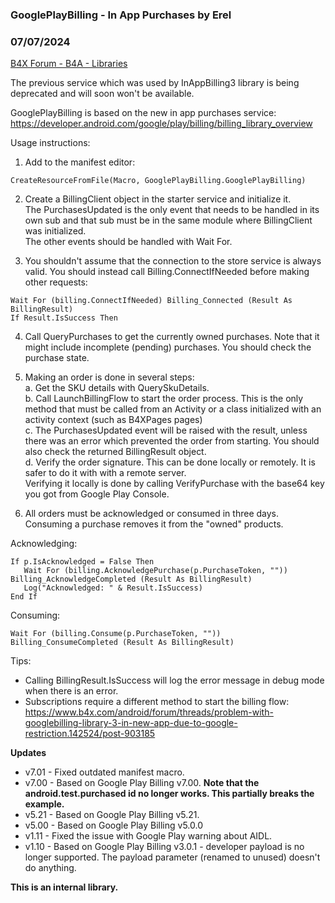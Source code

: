 ### GooglePlayBilling - In App Purchases by Erel
### 07/07/2024
[B4X Forum - B4A - Libraries](https://www.b4x.com/android/forum/threads/109945/)

The previous service which was used by InAppBilling3 library is being deprecated and will soon won't be available.  
  
GooglePlayBilling is based on the new in app purchases service: <https://developer.android.com/google/play/billing/billing_library_overview>  
  
Usage instructions:  
1. Add to the manifest editor:  

```B4X
CreateResourceFromFile(Macro, GooglePlayBilling.GooglePlayBilling)
```

  
  
2. Create a BillingClient object in the starter service and initialize it.  
The PurchasesUpdated is the only event that needs to be handled in its own sub and that sub must be in the same module where BillingClient was initialized.  
The other events should be handled with Wait For.  
  
3. You shouldn't assume that the connection to the store service is always valid. You should instead call Billing.ConnectIfNeeded before making other requests:  

```B4X
Wait For (billing.ConnectIfNeeded) Billing_Connected (Result As BillingResult)  
If Result.IsSuccess Then
```

  
  
4. Call QueryPurchases to get the currently owned purchases. Note that it might include incomplete (pending) purchases. You should check the purchase state.  
  
5. Making an order is done in several steps:  
a. Get the SKU details with QuerySkuDetails.  
b. Call LaunchBillingFlow to start the order process. This is the only method that must be called from an Activity or a class initialized with an activity context (such as B4XPages pages)  
c. The PurchasesUpdated event will be raised with the result, unless there was an error which prevented the order from starting. You should also check the returned BillingResult object.  
d. Verify the order signature. This can be done locally or remotely. It is safer to do it with with a remote server.  
Verifying it locally is done by calling VerifyPurchase with the base64 key you got from Google Play Console.  
  
6. All orders must be acknowledged or consumed in three days. Consuming a purchase removes it from the "owned" products.  
  
Acknowledging:  

```B4X
If p.IsAcknowledged = False Then  
   Wait For (billing.AcknowledgePurchase(p.PurchaseToken, "")) Billing_AcknowledgeCompleted (Result As BillingResult)  
   Log("Acknowledged: " & Result.IsSuccess)  
End If
```

  
  
Consuming:  

```B4X
Wait For (billing.Consume(p.PurchaseToken, "")) Billing_ConsumeCompleted (Result As BillingResult)
```

  
  
Tips:  
  
- Calling BillingResult.IsSuccess will log the error message in debug mode when there is an error.  
- Subscriptions require a different method to start the billing flow: <https://www.b4x.com/android/forum/threads/problem-with-googlebilling-library-3-in-new-app-due-to-google-restriction.142524/post-903185>  
  
**Updates**  
  
- v7.01 - Fixed outdated manifest macro.  
- v7.00 - Based on Google Play Billing v7.00. **Note that the android.test.purchased id no longer works. This partially breaks the example.**  
- v5.21 - Based on Google Play Billing v5.21.  
- v5.00 - Based on Google Play Billing v5.0.0  
- v1.11 - Fixed the issue with Google Play warning about AIDL.  
- v1.10 - Based on Google Play Billing v3.0.1 - developer payload is no longer supported. The payload parameter (renamed to unused) doesn't do anything.  
  
**This is an internal library.**